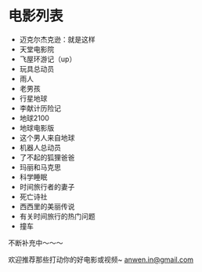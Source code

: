 电影列表
========


* 迈克尔杰克逊：就是这样
* 天堂电影院
* 飞屋环游记（up）
* 玩具总动员
* 雨人
* 老男孩
* 行星地球
* 李献计历险记
* 地球2100
* 地球电影版
* 这个男人来自地球
* 机器人总动员
* 了不起的狐狸爸爸
* 玛丽和马克思
* 科学睡眠
* 时间旅行者的妻子
* 死亡诗社
* 西西里的美丽传说
* 有关时间旅行的热门问题
* 撞车

不断补充中～～～

欢迎推荐那些打动你的好电影或视频~  anwen.in@gmail.com